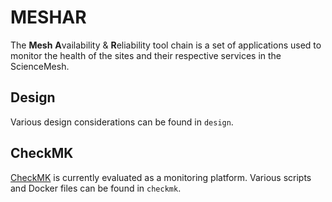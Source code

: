 # MESHAR
The **Mesh** **A**vailability & **R**eliability tool chain is a set of applications used to monitor the health of the sites and their respective services in the ScienceMesh.

## Design
Various design considerations can be found in `design`.

## CheckMK
[CheckMK](https://checkmk.com) is currently evaluated as a monitoring platform. Various scripts and Docker files can be found in `checkmk`.
